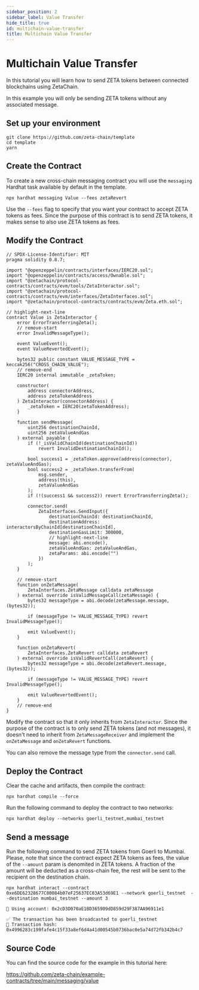 ```yaml
---
sidebar_position: 2
sidebar_label: Value Transfer
hide_title: true
id: multichain-value-transfer
title: Multichain Value Transfer
---
```


# Multichain Value Transfer

In this tutorial you will learn how to send ZETA tokens between connected
blockchains using ZetaChain.

In this example you will only be sending ZETA tokens without any associated
message.

## Set up your environment

```
git clone https://github.com/zeta-chain/template
cd template
yarn
```

## Create the Contract

To create a new cross-chain messaging contract you will use the `messaging`
Hardhat task available by default in the template.

```
npx hardhat messaging Value --fees zetaRevert
```

Use the `--fees` flag to specify that you want your contract to accept ZETA
tokens as fees. Since the purpose of this contract is to send ZETA tokens, it
makes sense to also use ZETA tokens as fees.

## Modify the Contract

```solidity title="contracts/Value.sol"
// SPDX-License-Identifier: MIT
pragma solidity 0.8.7;

import "@openzeppelin/contracts/interfaces/IERC20.sol";
import "@openzeppelin/contracts/access/Ownable.sol";
import "@zetachain/protocol-contracts/contracts/evm/tools/ZetaInteractor.sol";
import "@zetachain/protocol-contracts/contracts/evm/interfaces/ZetaInterfaces.sol";
import "@zetachain/protocol-contracts/contracts/evm/Zeta.eth.sol";

// highlight-next-line
contract Value is ZetaInteractor {
    error ErrorTransferringZeta();
    // remove-start
    error InvalidMessageType();

    event ValueEvent();
    event ValueRevertedEvent();

    bytes32 public constant VALUE_MESSAGE_TYPE = keccak256("CROSS_CHAIN_VALUE");
    // remove-end
    IERC20 internal immutable _zetaToken;

    constructor(
        address connectorAddress,
        address zetaTokenAddress
    ) ZetaInteractor(connectorAddress) {
        _zetaToken = IERC20(zetaTokenAddress);
    }

    function sendMessage(
        uint256 destinationChainId,
        uint256 zetaValueAndGas
    ) external payable {
        if (!_isValidChainId(destinationChainId))
            revert InvalidDestinationChainId();

        bool success1 = _zetaToken.approve(address(connector), zetaValueAndGas);
        bool success2 = _zetaToken.transferFrom(
            msg.sender,
            address(this),
            zetaValueAndGas
        );
        if (!(success1 && success2)) revert ErrorTransferringZeta();

        connector.send(
            ZetaInterfaces.SendInput({
                destinationChainId: destinationChainId,
                destinationAddress: interactorsByChainId[destinationChainId],
                destinationGasLimit: 300000,
                // highlight-next-line
                message: abi.encode(),
                zetaValueAndGas: zetaValueAndGas,
                zetaParams: abi.encode("")
            })
        );
    }

    // remove-start
    function onZetaMessage(
        ZetaInterfaces.ZetaMessage calldata zetaMessage
    ) external override isValidMessageCall(zetaMessage) {
        bytes32 messageType = abi.decode(zetaMessage.message, (bytes32));

        if (messageType != VALUE_MESSAGE_TYPE) revert InvalidMessageType();

        emit ValueEvent();
    }

    function onZetaRevert(
        ZetaInterfaces.ZetaRevert calldata zetaRevert
    ) external override isValidRevertCall(zetaRevert) {
        bytes32 messageType = abi.decode(zetaRevert.message, (bytes32));

        if (messageType != VALUE_MESSAGE_TYPE) revert InvalidMessageType();

        emit ValueRevertedEvent();
    }
    // remove-end
}
```

Modify the contract so that it only inherits from `ZetaInteractor`. Since the
purpose of the contract is to only send ZETA tokens (and not messages), it
doesn't need to inherit from `ZetaMessageReceiver` and implement the
`onZetaMessage` and `onZetaRevert` functions.

You can also remove the message type from the `connector.send` call.

## Deploy the Contract

Clear the cache and artifacts, then compile the contract:

```
npx hardhat compile --force
```

Run the following command to deploy the contract to two networks:

```
npx hardhat deploy --networks goerli_testnet,mumbai_testnet
```

## Send a message

Run the following command to send ZETA tokens from Goerli to Mumbai. Please,
note that since the contract expect ZETA tokens as fees, the value of the
`--amount` param is denomited in ZETA tokens. A fraction of the amount will be
deducted as a cross-chain fee, the rest will be sent to the recipient on the
destination chain.

```
npx hardhat interact --contract 0xe6DE62328677C80084b07eF25637EC83A53d69E1 --network goerli_testnet  --destination mumbai_testnet --amount 3

🔑 Using account: 0x2cD3D070aE1BD365909dD859d29F387AA96911e1

✅ The transaction has been broadcasted to goerli_testnet
📝 Transaction hash: 0x4996283c199fafe4c15f33a8ef6d4a41d00545b0736bac0e5a74d72fb342b4c7
```

## Source Code

You can find the source code for the example in this tutorial here:

https://github.com/zeta-chain/example-contracts/tree/main/messaging/value
